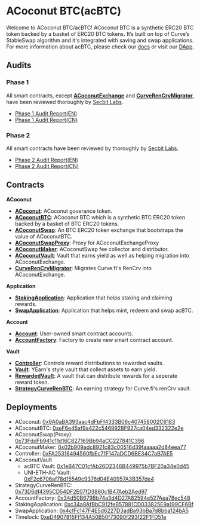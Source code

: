 # ACoconut BTC(acBTC)

Welcome to ACoconut BTC/acBTC! ACoconut BTC is a synthetic ERC20 BTC token backed by a basket of ERC20 BTC tokens. It’s built on top of Curve’s StableSwap algorithm and it's integrated with saving and swap applications. For more information about acBTC, please check our [docs](https://docs.acbtc.fi/) or visit our [DApp](https://app.acbtc.fi/).

## Audits
### Phase 1
All smart contracts, except [**ACoconutExchange**](./contracts/acoconut/ACoconutExchange.sol) and [**CurveRenCrvMigrator**](./contracts/acoconut/CurveRenCrvMigrator.sol), have been reviewed thoroughly by [Secbit Labs](https://secbit.io/).
 - [Phase 1 Audit Report(EN)](./audits/acBTC_Phase_One_Report_EN.pdf)
 - [Phase 1 Audit Report(CN)](./audits/acBTC_Phase_One_Report_CN.pdf)

### Phase 2
All smart contracts have been reviewed by thoroughly by [Secbit Labs](https://secbit.io/). 
 - [Phase 2 Audit Report(EN)](./audits/acBTC_Phase_Two_Report_EN.pdf)
 - [Phase 2 Audit Report(CN)](./audits/acBTC_Phase_Two_Report_CN.pdf)

## Contracts

**ACoconut**
- [**ACoconut**](./contracts/acoconut/ACoconut.sol): ACoconut goverance token.
- [**ACoconutBTC**](./contracts/acoconut/ACoconutBTC.sol): ACoconut BTC which is a synthetic BTC ERC20 token backed by a basket of BTC ERC20 tokens.
- [**ACoconutSwap**](./contracts/acoconut/ACoconutSwap.sol): An BTC ERC20 token exchange that bootstraps the value of ACoconutBTC.
- [**ACoconutSwapProxy**](./contracts/acoconut/ACoconutSwapProxy.sol): Proxy for ACoconutExchangeProxy
- [**ACoconutMaker**](./contracts/acoconut/ACoconutMaker.sol): ACoconutSwap fee collector and distributor.
- [**ACoconutVault**](./contracts/acoconut/ACoconutVault.sol): Vault that earns yield as well as helping migration into ACoconutExchange.
- [**CurveRenCrvMigrator**](./contracts/acoconut/CurveRenCrvMigrator.sol): Migrates Curve.fi's RenCrv into ACoconutExchange.

**Application**
- [**StakingApplication**](./contracts/applications/StakingApplication.sol): Application that helps staking and claiming rewards.
- [**SwapApplication**](./contracts/applications/SwapApplication.sol): Application that helps mint, redeem and swap acBTC.

**Account**
- [**Account**](./contracts/account/Account.sol): User-owned smart contract accounts.
- [**AccountFactory**](./contracts/account/AccountFactory.sol): Factory to create new smart contract account.

**Vault**
- [**Controller**](./contracts/libraries/vaults/Controller.sol): Controls reward distributions to rewarded vaults.
- [**Vault**](./contracts/libraries/vaults/Vault.sol): YEarn's style vault that collect assets to earn yield.
- [**RewardedVault**](./contracts/libraries/vaults/RewardedVault.sol): A vault that can distribute rewards for a seperate reward token.
- [**StrategyCurveRenBTC**](./contracts/libraries/vaults/StrategyCurveRenBTC.sol): An earning strategy for Curve.fi's renCrv vault.
  
## Deployments
- ACoconut: [0x9A0aBA393aac4dFbFf4333B06c407458002C6183](https://etherscan.io/address/0x9A0aBA393aac4dFbFf4333B06c407458002C6183)
- ACoconutBTC: [0xeF6e45af9a422c5469928F927ca04ed332322e2e](https://etherscan.io/address/0xeF6e45af9a422c5469928F927ca04ed332322e2e)
- ACoconutSwap(Proxy): [0x73FddFb941c11d16C827169Bb94aCC227841C396](https://etherscan.io/address/0x73FddFb941c11d16C827169Bb94aCC227841C396)
- ACoconutMaker: [0x02b909adc8921c83c00516d39faaaaa2d84eea77](https://etherscan.io/address/0x02b909adc8921c83c00516d39faaaaa2d84eea77)
- Controller: [0xFA25316494560fbEc71F147aDCD6BE34C7aB7AE5](https://etherscan.io/address/0xFA25316494560fbEc71F147aDCD6BE34C7aB7AE5)
- ACoconutVault
  - acBTC Vault: [0x1eB47C01cfAb26D2346B449975b7BF20a34e0d45](https://etherscan.io/address/0x1eB47C01cfAb26D2346B449975b7BF20a34e0d45)
  - UNI-ETH-AC Vault: [0xF2c6706af78d15549c9376d04E40957A3B357de4](https://etherscan.io/address/0xf2c6706af78d15549c9376d04e40957a3b357de4)
- StrategyCurveRenBTC: [0x73D6df4395CD54DF2E07fD3880c1B47Aeb2Aed97](https://etherscan.io/address/0x73D6df4395CD54DF2E07fD3880c1B47Aeb2Aed97)
- AccountFactory: [0x34d50B679Bb74a3d4D27A82594e527Aea78ec548](https://etherscan.io/address/0x34d50B679Bb74a3d4D27A82594e527Aea78ec548)
- StakingApplication: [0xc34a8AfBbC912feB57881CD033825E9a199CF6Bf](https://etherscan.io/address/0xc34a8AfBbC912feB57881CD033825E9a199CF6Bf)
- SwapApplication: [0x4cfFc147F4E5d6227D3adBa93bBa7d8bba124bA5](https://etherscan.io/address/0x4cfFc147F4E5d6227D3adBa93bBa7d8bba124bA5)
- Timelock: [0xeD4907815Ff134A50B50f73090f293f22F1FD51e](https://etherscan.io/address/0xeD4907815Ff134A50B50f73090f293f22F1FD51e)
